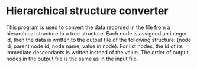 # Hierarchical structure converter
 This program is used to convert the data recorded in the file from a hierarchical structure to a tree structure.
Each node is assigned an integer id, then the data is written to the output file of the following structure:
(node id, parent node id, node name, value in node).
For list nodes, the id of its immediate descendants is written instead of the value.
The order of output nodes in the output file is the same as in the input file.
